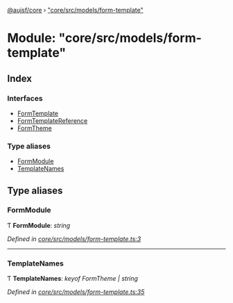 [@aujsf/core](../README.md) › ["core/src/models/form-template"](_core_src_models_form_template_.md)

# Module: "core/src/models/form-template"

## Index

### Interfaces

* [FormTemplate](../interfaces/_core_src_models_form_template_.formtemplate.md)
* [FormTemplateReference](../interfaces/_core_src_models_form_template_.formtemplatereference.md)
* [FormTheme](../interfaces/_core_src_models_form_template_.formtheme.md)

### Type aliases

* [FormModule](_core_src_models_form_template_.md#formmodule)
* [TemplateNames](_core_src_models_form_template_.md#templatenames)

## Type aliases

###  FormModule

Ƭ **FormModule**: *string*

*Defined in [core/src/models/form-template.ts:3](https://github.com/jbockle/au-jsonschema-form/blob/ffdfbe8/packages/core/src/models/form-template.ts#L3)*

___

###  TemplateNames

Ƭ **TemplateNames**: *keyof FormTheme | string*

*Defined in [core/src/models/form-template.ts:35](https://github.com/jbockle/au-jsonschema-form/blob/ffdfbe8/packages/core/src/models/form-template.ts#L35)*
